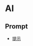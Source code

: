 # AI

## Prompt

* [提示](/maps/_ai/prompt/prompt)

<!-- ## Image Generator -->

<!-- * [Stable Diffusion](/maps/_image/stable-diffusion) -->
